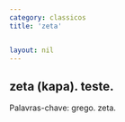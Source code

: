 ```yaml
---
category: classicos
title: 'zeta'


layout: nil
---
```


## zeta (kapa). teste.

Palavras-chave: grego. zeta.
